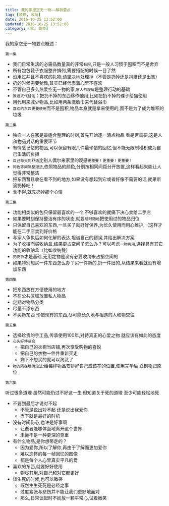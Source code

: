 ```yaml
---
title: 我的家里空无一物——解析要点
tag: [装修, 收纳]
date: 2016-10-25 13:52:00
updated: 2016-10-25 13:52:00
category: [家, 装修]
---
```

我的家空无一物要点概述：
```
第一集
```
- 我们日常生活的必需品数量真的非常`有限`,只是一般人习惯于囤积而不是舍弃
- 所有包包鞋子衣服整齐排列,需要搭配的时候一目了然
- 没用过并且不喜欢的礼物,请坚决地处理掉（不管是扔掉还是捐赠还是出售）
- 扔的时候需要犹豫,其实已经代表着心里不喜欢
- 不管自己多么热爱空无一物的家,`家人的理解`是整理行动的基础
- `推进式代替法`：把扔不掉的东西移作他用,比如把扔不掉的碟子给猫使用
- 用代用来减少物品,比如用两条洗脸巾来代替浴巾
- `喜欢的东西更要使用`而不是囤积,物品本身就是拿来使用的,而不是为了成为堆积的垃圾
```
第二集
```
- 独自一人在家是最适合整理的时刻,首先开始逐一清点物品 看是否需要,这是人和物品对话的重要环节
- 有情感记忆的物品,可以保留有限几件最珍惜的回忆,但不能无限制堆积成为自己生活的负担
- `自己每天的舒适`比别人偶尔来家里的观感`更重要！更重要！更重要！`
- `同色等间隔整理法`,依照物品的颜色,分别按相同间距分开放置,这样看起来能让人觉得非常整洁
- 把东西暂且收在看不到的地方,如果没有想起到它或者好像不需要的话,就果断滴扔掉吧！
- 舍不得,就先扔掉那个心情
```
第三集
```
- 功能相类似的包只保留最喜欢的一个,不够喜欢的就痛下决心卖给二手店
- 如果要时刻保持整洁有序的状态,就要`随时随地`把使用过的物品归位
- 只保留自己喜欢的东西,一旦买了就好好保养,为长久使用而用心维护,（这样才能在二手店卖到好价格
- 与家人争执后如何化解的表达,坦诚自己的错误,并给出解决方案
- 为了收拾而买收纳盒,结果更占空间了怎么办？可以考虑`一物两用`,选择具有其它功能的收纳盒（比如收纳凳）
- `扔扔扔`才是基础,无用之物是没有必要收纳来占据空间的
- 如果特别想买一件东西怎么办？买一件新的,扔一件旧的,从结果来看就没有增加东西
```
第四集
```
- 把东西放在方便使用的地方
- 不在公共区域放置私人物品
- 定期对物品分类
- 尽量不添东西
- 不买新东西 珍惜现有的东西,尽可能长久地与相遇的人和物交往
```
第五集
```
- 选择珍贵的手工品,传承使用100年,对待真正的心爱之物 就应该有如此的态度
- `心头好博览会`
	- 把自己的衣橱当店铺,再次享受购物的喜悦
	- 把自己的衣物一件件重新买走
	- 剩下不想买的就可以淘汰了
- `物的所在地确定法`:给每样物品安排好自己应该在的位置,使用完毕后 立刻物归原位
```
第六集
```
听过很多道理
虽然可能仍过不好这一生
但知道关于死的道理 至少可能轻松地死
- 不要到最后才说对不起
	- 不管是说出对不起 还是说出我爱你
	- 当下就是最好的时机
- 没有时间伤心,也许是好事啊
	- 让逝者能够体面地离开这个世界
	- 未尝不是一种更深的尊重
- 有什么物品,是你想带走的？
	- 因为爱你,所以了解你,再由于了解而更加爱你
	- 难以忘怀的每一帧回忆的图像
	- 都是每个人心里真实平凡的爱
- 喜欢的东西,就要好好使用
	- 物尽其用,对自己和对它都更好
- 谈生死的时候,也可以微笑
	- 既然生生死死是必经之事
	- 过度紧张与悲伤并不能让我们更好地面对
	- 那么,日常谈起时不妨放一颗平常心,试着微笑
